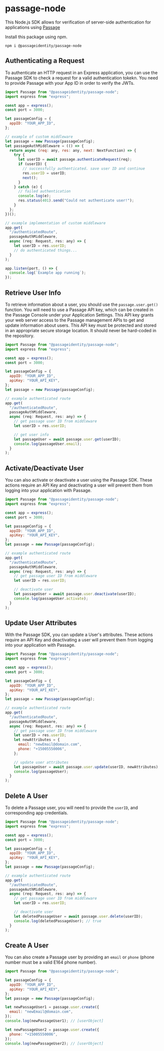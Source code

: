 # passage-node

This Node.js SDK allows for verification of server-side authentication for applications using [Passage](https://passage.id)

Install this package using npm.

```
npm i @passageidentity/passage-node
```

## Authenticating a Request

To authenticate an HTTP request in an Express application, you can use the Passage SDK to check a request for a valid authentication tokekn.
You need to provide Passage with your App ID in order to verify the JWTs.

```javascript
import Passage from "@passageidentity/passage-node";
import express from "express";

const app = express();
const port = 3000;

let passageConfig = {
  appID: "YOUR_APP_ID",
};

// example of custom middleware
let passage = new Passage(passageConfig);
let passageAuthMiddleware = (() => {
  return async (req: any, res: any, next: NextFunction) => {
    try {
      let userID = await passage.authenticateRequest(req);
      if (userID) {
        // successfully authenticated. save user ID and continue
        res.userID = userID;
        next();
      }
    } catch (e) {
      // failed authentication
      console.log(e);
      res.status(401).send("Could not authenticate user!");
    }
  };
})();

// example implementation of custom middleware
app.get(
  "/authenticatedRoute",
  passageAuthMiddleware,
  async (req: Request, res: any) => {
    let userID = res.userID;
    // do authenticated things...
  }
);

app.listen(port, () => {
  console.log(`Example app running`);
});
```

## Retrieve User Info

To retrieve information about a user, you should use the `passage.user.get()` function. You will need to use a Passage API key, which can be created in the Passage Console under your Application Settings. This API key grants your web server access to the Passage management APIs to get and update information about users. This API key must be protected and stored in an appropriate secure storage location. It should never be hard-coded in the repository.

```javascript
import Passage from "@passageidentity/passage-node";
import express from "express";

const app = express();
const port = 3000;

let passageConfig = {
  appID: "YOUR_APP_ID",
  apiKey: "YOUR_API_KEY",
};
let passage = new Passage(passageConfig);

// example authenticated route
app.get(
  "/authenticatedRoute",
  passageAuthMiddleware,
  async (req: Request, res: any) => {
    // get passage user ID from middleware
    let userID = res.userID;

    // get user info
    let passageUser = await passage.user.get(userID);
    console.log(passageUser.email);
  }
);
```

## Activate/Deactivate User

You can also activate or deactivate a user using the Passage SDK. These actions require an API Key and deactivating a user will prevent them from logging into your application with Passage.

```javascript
import Passage from "@passageidentity/passage-node";
import express from "express";

const app = express();
const port = 3000;

let passageConfig = {
  appID: "YOUR_APP_ID",
  apiKey: "YOUR_API_KEY",
};
let passage = new Passage(passageConfig);

// example authenticated route
app.get(
  "/authenticatedRoute",
  passageAuthMiddleware,
  async (req: Request, res: any) => {
    // get passage user ID from middleware
    let userID = res.userID;

    // deactivate user
    let passageUser = await passage.user.deactivate(userID);
    console.log(passageUser.activate);
  }
);
```

## Update User Attributes

With the Passage SDK, you can update a User's attributes. These actions require an API Key and deactivating a user will prevent them from logging into your application with Passage.

```javascript
import Passage from "@passageidentity/passage-node";
import express from "express";

const app = express();
const port = 3000;

let passageConfig = {
  appID: "YOUR_APP_ID",
  apiKey: "YOUR_API_KEY",
};
let passage = new Passage(passageConfig);

// example authenticated route
app.get(
  "/authenticatedRoute",
  passageAuthMiddleware,
  async (req: Request, res: any) => {
    // get passage user ID from middleware
    let userID = res.userID;
    let newAttributes = {
      email: "newEmail@domain.com",
      phone: "+15005550006",
    };

    // update user attributes
    let passageUser = await passage.user.update(userID, newAttributes);
    console.log(passageUser);
  }
);
```

## Delete A User

To delete a Passage user, you will need to provide the `userID`, and corresponding app credentials.

```javascript
import Passage from "@passageidentity/passage-node";
import express from "express";

const app = express();
const port = 3000;

let passageConfig = {
  appID: "YOUR_APP_ID",
  apiKey: "YOUR_API_KEY",
};
let passage = new Passage(passageConfig);

// example authenticated route
app.get(
  "/authenticatedRoute",
  passageAuthMiddleware,
  async (req: Request, res: any) => {
    // get passage user ID from middleware
    let userID = res.userID;

    // deactivate user
    let deletedPassageUser = await passage.user.delete(userID);
    console.log(deletedPassageUser); // true
  }
);
```

## Create A User

You can also create a Passage user by providing an `email` or `phone` (phone number must be a valid E164 phone number).

```javascript
import Passage from "@passageidentity/passage-node";

let passageConfig = {
  appID: "YOUR_APP_ID",
  apiKey: "YOUR_API_KEY",
};
let passage = new Passage(passageConfig);

let newPassageUser1 = passage.user.create({
  email: "newEmail@domain.com",
});
console.log(newPassageUser1); // [userObject]

let newPassageUser2 = passage.user.create({
  phone: "+15005550006",
});
console.log(newPassageUser2); // [userObject]
```
